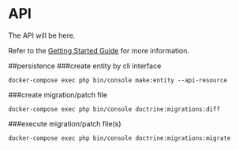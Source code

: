 # API

The API will be here.

Refer to the [Getting Started Guide](https://api-platform.com/docs/distribution) for more information.

##persistence
###create entity by cli interface
```
docker-compose exec php bin/console make:entity --api-resource
```

###create migration/patch file
```
docker-compose exec php bin/console doctrine:migrations:diff
```

###execute migration/patch file(s)
```
docker-compose exec php bin/console doctrine:migrations:migrate
```
